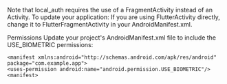 Note that local_auth requires the use of a FragmentActivity instead of an Activity. To update your application:
If you are using FlutterActivity directly, change it to FlutterFragmentActivity in your AndroidManifest.xml.

Permissions
Update your project's AndroidManifest.xml file to include the USE_BIOMETRIC permissions:
```
<manifest xmlns:android="http://schemas.android.com/apk/res/android"
package="com.example.app">
<uses-permission android:name="android.permission.USE_BIOMETRIC"/>
<manifest>
```
